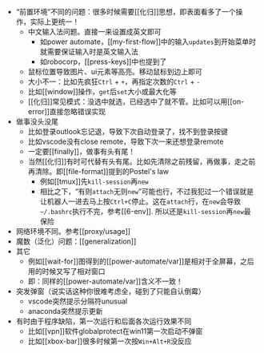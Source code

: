 - “前置环境”不同的问题：很多时候需要[[化归]]思想，即表面看多了一个操作，实际上更统一！
  - 中文输入法问题。直接一来设置成英文即可
    - 如power automate，[[my-first-flow]]中的输入`updates`到开始菜单时就需要保证输入时是英文输入法
    - 如robocorp，[[press-keys]]中也提到了
  - 鼠标位置导致图片、ui元素等高亮。移动鼠标到边上即可
  - 大小不一：比如先疯狂`Ctrl` + `+`，再指定次数的`Ctrl` + `-`
  - 比如[[window]]操作，`get`后`set`大小或最大化等
  - [[化归]]常见模式：没选中就选，已经选中了就不管。比如可以用[[on-error]]直接忽略错误实现
- 做事没头没尾
  - 比如登录outlook忘记退，导致下次自动登录了，找不到登录按键
  - 比如vscode没有close remote，导致下次一来还想登录remote
  - 一定要[[finally]]，做事有头有尾！
  - 当然[[化归]]有时可代替有头有尾。比如先清除之前残留，再做事，走之前再清除。即[[file-format]]提到的Postel's law
    - 例如[[tmux]]先`kill-session`再`new`
    - 相比之下，“有则`attach`无则`new`”可能也行，不过我犯过一个错误就是让机器人一进去马上按`Ctrl+C`停止。这在`attach`行，在`new`会导致`~/.bashrc`执行不完，参考[[6-env]]. 所以还是`kill-session`再`new`最保险
- 网络环境不同。参考[[proxy/usage]]
- 魔数（泛化）问题：[[generalization]]
- 其它
  - 例如[[wait-for]]图得到的[[power-automate/var]]是相对于全屏幕，之后用的时候又写了相对窗口
  - 即：同样的[[power-automate/var]]含义不一致！
- 突发弹窗（说实话这种你很难考虑全，碰到了只能自认倒霉）
  - vscode突然提示分隔符unusual
  - anaconda突然提示更新
- 有时由于程序缺陷，第一次运行和后面各次运行效果不同
  - 比如[[vpn]]软件globalprotect在win11第一次启动不弹窗
  - 比如[[xbox-bar]]很多时候第一次按`Win+Alt+R`没反应